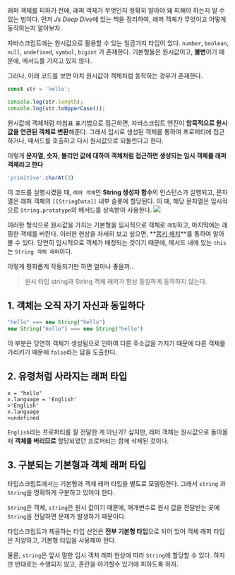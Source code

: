 래퍼 객체를 피하기 전에, 래퍼 객체가 무엇인지 정확히 알아야 왜 피해야 하는지 알 수 있는 법이다. 먼저 *Js Deep Dive*에 있는 책을 정리하여, 래퍼 객체가 무엇이고 어떻게 동작하는지 알아보자.

자바스크립트에는 원시값으로 활용할 수 있는 일곱가지 타입이 있다.
`number`, `boolean`, `null`, `undefined`, `symbol`, `bigint` 가 존재한다.
기본형들은 원시값이고, **불변**이기 때문에, 메서드를 가지고 있지 않다.

그러나, 아래 코드를 보면 마치 원시값이 객체처럼 동작하는 경우가 존재한다.
```ts
const str = 'hello';

console.log(str.length);
console.log(str.toUpperCase());
```
원시값에 객체처럼 마침표 표기법으로 접근하면, 자바스크립트 엔진이 **암묵적으로 원시값을 연관된 객체로 변환**해준다. 그래서 임시로 생성된 객체를 통하여 프로퍼티에 접근하거나, 매서드를 호출하고 다시 원시값으로 되돌린다고 한다.

이렇게 **문자열, 숫자, 불리언 값에 대하여 객체처럼 접근하면 생성되는 임시 객체를 래퍼 객체라고 한다**

```ts
'primitive'.charAt(3)
```
이 코드를 실행시켰을 때, `래퍼 객체`인 **String 생성자 함수**의 인스턴스가 실행되고, 문자열은 래퍼 객체의 `[[StringData]]`	내부 슬롯에 할당된다.
이 때, 해당 문자열은 임시적으로 `String.prototype`의 메서드를 상속받아 사용한다. 
![](https://velog.velcdn.com/images/gene028/post/3d599e3f-80ab-4795-845e-3bfefa674949/image.png)

이러한 형식으로 원시값을 가지는 기본형을 임시적으로 객체로 `래핑`하고, 마지막에는 래핑한 객체를 버린다.
이러한 현상을 자세히 보고 싶으면, **<a href= "https://donggov.tistory.com/211">몽키 패치</a>**를 통하여 알아볼 수 있다.
당연히 임시적으로 객체가 배정되는 것이기 때문에, 메서드 내에 있는 `this`는 `String 객체 래퍼`이다.

이렇게 평화롭게 작동되기만 하면 얼마나 좋을까..
> 원시 타입 string과 String 객체 래퍼가 항상 동일하게 동작하지 않는다.

## 1. 객체는 오직 자기 자신과 동일하다
```ts
"hello" === new String("hello")
new String("hello") === new String("hello")
```
이 부분은 당연히 객체가 생성됨으로 인하여 다른 주소값을 가지기 때문에 다른 객체를 가리키기 때문에 `false`라는 답을 도출한다.

## 2. 유령처럼 사라지는 래퍼 타입
```
x = "hello"
x.language = 'English'
>'English'
x.language
>undefined
````
`English`라는 프로퍼티를 잘 전달한 게 아닌가? 싶지만, 래퍼 객체는 원시값으로 돌아올 때 **객체를 버리므로** 할당되었던 프로퍼티는 함께 삭제된 것이다. 

## 3. 구분되는 기본형과 객체 래퍼 타입
타입스크립트에서는 기본형과 객채 래퍼 타입을 별도로 모델링한다.
그래서 `string` 과 `String`을 명확하게 구분하고 있어야 한다.

`String`은 객체, `string`은 원시 값이기 때문에, 매개변수로 원시 값을 전달받는 곳에 `String`을 전달하면 문제가 발생하기 때문이다.

타입스크립트가 제공하는 타입 선언은 **전부 기본형 타입**으로 되어 있어 객체 래퍼 타입은 지양하고, 기본형 타입을 사용해야  한다.

물론, `string`은 앞서 말한 임시 객처 래퍼 현상에 따라 `String`에 할당할 수 있다.
하지만 반대로는 수행되지 않고, 혼란을 야기할수 있기에 피하도록 하자.

